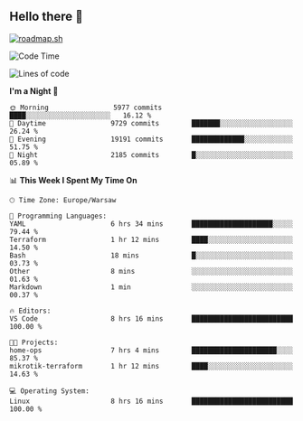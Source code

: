 ## Hello there 👋

[![roadmap.sh](https://roadmap.sh/card/wide/66979ceebf471856f5e911d3?variant=dark)](https://roadmap.sh)

<!--
**vrozaksen/vrozaksen** is a ✨ _special_ ✨ repository because its `README.md` (this file) appears on your GitHub profile.

Here are some ideas to get you started:

- 🔭 I’m currently working on ...
- 🌱 I’m currently learning ...
- 👯 I’m looking to collaborate on ...
- 🤔 I’m looking for help with ...
- 💬 Ask me about ...
- 📫 How to reach me: ...
- 😄 Pronouns: ...
- ⚡ Fun fact: ...
-->

<!--START_SECTION:waka-->
![Code Time](http://img.shields.io/badge/Code%20Time-99%20hrs%2021%20mins-blue)

![Lines of code](https://img.shields.io/badge/From%20Hello%20World%20I%27ve%20Written-1.9%20million%20lines%20of%20code-blue)

**I'm a Night 🦉** 

```text
🌞 Morning                5977 commits        ████░░░░░░░░░░░░░░░░░░░░░   16.12 % 
🌆 Daytime                9729 commits        ███████░░░░░░░░░░░░░░░░░░   26.24 % 
🌃 Evening                19191 commits       █████████████░░░░░░░░░░░░   51.75 % 
🌙 Night                  2185 commits        █░░░░░░░░░░░░░░░░░░░░░░░░   05.89 % 
```


📊 **This Week I Spent My Time On** 

```text
🕑︎ Time Zone: Europe/Warsaw

💬 Programming Languages: 
YAML                     6 hrs 34 mins       ████████████████████░░░░░   79.44 % 
Terraform                1 hr 12 mins        ████░░░░░░░░░░░░░░░░░░░░░   14.50 % 
Bash                     18 mins             █░░░░░░░░░░░░░░░░░░░░░░░░   03.73 % 
Other                    8 mins              ░░░░░░░░░░░░░░░░░░░░░░░░░   01.63 % 
Markdown                 1 min               ░░░░░░░░░░░░░░░░░░░░░░░░░   00.37 % 

🔥 Editors: 
VS Code                  8 hrs 16 mins       █████████████████████████   100.00 % 

🐱‍💻 Projects: 
home-ops                 7 hrs 4 mins        █████████████████████░░░░   85.37 % 
mikrotik-terraform       1 hr 12 mins        ████░░░░░░░░░░░░░░░░░░░░░   14.63 % 

💻 Operating System: 
Linux                    8 hrs 16 mins       █████████████████████████   100.00 % 
```


<!--END_SECTION:waka-->